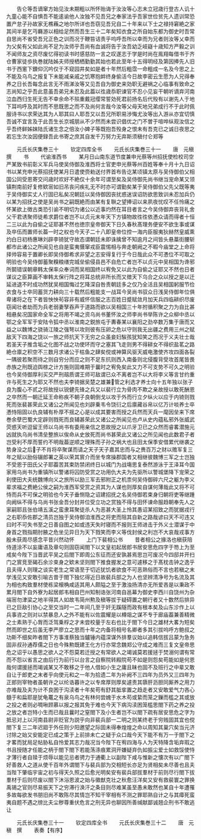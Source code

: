 <!-- { "loadSidebar": true } -->
　　告仑等吾谪窜方始见汝未期粗以所怀贻诲于汝汝等心志未立冠歳行登古人讥十九童心能不自惧吾不能逺谕他人汝独不见吾兄之奉家法乎吾家世俭贫先人遗训常恐置产怠子孙故家无樵蘓之地尔所详也吾窃见吾兄自二十年来以下士之禄持窘絶之家其间半是乞丏羇游以相给足然而吾生三十二年矣知衣食之所自始东都为御史时吾常自思尚不省受吾兄正色之训而况于鞭笞诘责乎呜呼吾所以幸而为兄者则汝等乂幸而为父矣有父如此尚不足为汝师乎吾尚有血诚将告于汝吾幼乏岐嶷十歳知方严毅之训不闻师友之资尽废忆得初读书时感慈防一言之叹遂志于学是时尚在鳯翔每借书于齐仓曹家徒歩执巻就陆姊夫师授栖栖勤勤其始也若此至年十五得明经及第因捧先人旧书于西窻下鑚仰沉吟仅于不窥园井矣如是者十年然后粗霑一命粗成一名及今思之上不能及乌鸟之报复下未能减亲戚之饥寒抱衅终身偷活今日故李密云生愿为人兄得奉养之日长吾每念此言无不雨涕汝等又见吾自为御史来効职无避祸之心临事有致命之志尚知之乎吾此意虽吾弟兄未忍及此葢以徃歳忝职谏官不忍小见妄干朝听谪弃河南泣血西归生死无告不幸余命不殒重戴冠缨常誓効死君前扬名后代殁有以谢先人于地下耳呜呼及其时而不思既思之而不及尚何言哉今汝等父母天地兄弟成行不于此时佩服诗书以求荣达其为人耶其曰人耶吾又以吾兄所职易渉悔尤汝等出入游从亦宜切慎吾诚不宜言及于此吾生长京城朋从不少然而未尝识倡优之门不曽于喧哗纵观汝信之乎吾终鲜姊妺陆氏诸生念之倍汝小婢子等既抱吾殁身之恨未有吾克已之诚日夜思之若忘生次汝因便録吾此书寄之庶其自发千万努力无弃斯须稹付仑郑等






　　元氏长庆集巻三十
　　钦定四库全书
　　元氏长庆集巻三十一
　　唐　元稹　撰
　　书
　　代谕淮西书
　　某月日山南东道节度兼申光蔡等州招抚使检校司空严某致书前彰义军兵马使吴侍御及淮西将士官吏申光蔡等州百姓等奉十月十九日诏书以某充申光蔡招抚使某月日遣使赍勑送付界首布告讫某顷镇太原与吴侍御伯父相国公同受恩寄交问歳时欢好不絶仅十余年可谓至矣及吴侍御先尚书继当宠命某又领镇荆南前好复修欵宻如旧吊丧问疾礼无不时亦可谓勤矣某于吴侍御伯父先父既等夷于吴侍御实丈人行固已私矣况朝廷以吴侍御因丧扰惑迷误诏防欲思致训未忍加兵仍以某为招抚之使是吴尚书之嗣既絶而由某有复聨之望捧诏以来夙夜忧叹不任怜痛之怀某欲上徴古类恐引谕不明切为诸公以近事灼然在耳目者言之今吴侍御弃丧背礼舍父干君诱聚师徒希求爵位者岂不以贞元末年天下方镇物故徃徃依慿众请而得者十恒二三以此为自偷之证耶甚不然也徳宗皇帝御天下日久春秋髙理务便安不欲生事或谋及卒伍而置师长葢一时之权也今天子二十八即皇帝位控一海内臣服夷狄赫然皇威熏灼白日初杨惠琳刘辟李锜犹守故态谓朝廷未即诛擒曾不知逾月之间皆头悬藁街腰斩都市此诸公之所闻见也自是蛮夷慑窜戎臣震惕相与奔走朝阙之不暇今庙堂之上命将择帅容易于置卿长即吴侍御希求非望之志安得复行于今日哉此众不可慿位不可取之明验也今吴侍御蓄聚糗粮缮完城垒偷侵县邑不自危亡者岂不以贞元中吴相国为谗邪所鬬错误朝章韩太保率众奉词而吴相国终以宥免又以此为自偷之证耶又不然也日者谋议之臣算画不审韩太保行阵之将耳总统非所长而又徴天下乌合之众以授之是以迁延进退不时成功然犹吴相国悔过乞降深自咎责朝廷多之仅乃全活且吴相国躬服节俭衣食与士卒同蓄货力耕向三十载然后粗能支一战耳今吴尚书驭众日浅吴侍御年位俱卑诸将之在下者皆怏怏茍容非有威怀信服之志百姓日蹙赋敛月加天兵四临耕织尽废窃闻壮者劫而为兵老弱妻孥吞声于道路而欲以吴相国三十年拊循积聚之力为自比甚相悬矣况国家命全军之将用不竭之资乌尚书董怀汝之师李尚书举陈许之众柳中丞以鄂之全军军于安陆令狐中丞以淮南之鋭旅屯于夀春某以襄阳之劲卒数万集于唐而又益之以魏博之骁骑江陵之强弩以攻则彼有压卵之危以守则我无出疆之费用三州之赋敌天下四海之饶以一旅之师抗天下无穷之众虽妾妇騃孩犹知笑之而况于义夫壮士哉若圣天子推含垢之化图不战之功使环而守之塞其飞走则男不得耕女不得织盐茗之路絶仓廪之积空不三数月求诸公于枯鱼之肆矣傥或神算风驱天威电激使齐攻四面各裂一隅彼若聚而待之则自穷分而应之则不足东抗则西入南备则北侵腹背受攻首尾皆畏赤族之刑既迫舆榇之计方施则固难期于曩时之宥免矣此又力不可支势不可久之明验也今吴侍御厚利买交严刑刼质谓王师可敌谓已众不离者岂不以大将李义等言甘约重许与死生之为耶又不然也夫李锜据吴楚之雄兼管之利选才养士向十五年独以张子良为腹心不贰之将故授以锐健先锋之兵又以裴行立为骨肉不欺之亲故授以敢死酬恩之卒然而一朝迁延王命称疾不朝子良朝倒戈以攻于外而行立夕纵火以应于内锜则戮死而张裴甚荣此又诸公之所闻见也刘辟乗韦令饶衍之后廪藏谷帛以亿万计啖养士卒慿恃阻固以仇良辅有朴厚不揺之心是以成其要害而授之兵然而天兵一麾因垒来下席巻余孽巴蜀大定辟则戮死而良辅甚荣此又诸公之所闻见也卢从史内蕴私邪外张威武荧惑天听逗留王师以乌尚书有委用亲信之恩故授之以爪牙卫已之众然而睿畧潜施元凶就执乌尚书清垒整旅以俟命从史放死而尚书甚荣此又诸公之所见闻也此数君子者岂受利不厚而誓约不明哉葢逆顺之理殊而子孙之祸大也且田太保季安借累代继袭之势身没之后子不肖将卒聚谋而请之天子天子嘉其忠而与之赉百万之财以赡军复三年之赋以励俗辍郎署之英以荣其賔介而坐专席操郡国者又相继彼魏博三军之士岂独不受恩于田氏父子耶葢苦其束防禁闭终日以城门为战塲思复泰然游泳于王泽耳今国家用乌尚书为重镇所以警诸将囚防受赏之功用仇大夫为先驱所以警城堡降下宠荣之利使田大夫统魏博向义之旅所以励三军去邪附正之机柰何吴侍御碎六尺之躯为李义辈求福之费絶公侯之嗣为淮西军受赏之资其为人谋也则厚矣自谋何薄哉此又将不可恃而兵不可保之明验也今天子垂恻隐之诏建招抚之名吴侍御若束身归朝将吏等继踵向阙纵不得与乌尚书张金吾分封并位受立功之赏独不得与田怀谏命服趋朝奉先人之家嗣耶且张伯靖五溪之蛮隶耳聚徒杀人为恶甚大圣上怜其愚诏某招致之而犹据戎行之右职忝佐郡之清员岂独于吴侍御洎淮西之将吏而阻其自新之路哉谚曰天不可违又曰时不可失书至之日善自图之如或违天失时寝而不报则王师进击于外义士潜谋于中身首之戮指期肘腋之危坐见异日为天下戮笑而李义等伐封侯之利岂不大哀哉戎事方殷未获周尽感念平昔兴然动怀
　　上门下裴相公书
　　昔者相公之掾洛也稹获陪侍道涂不以妄庸语及章句则固窃闻閤下以文皇初起居郎书居安思危四字于笏上为至戒矣今陛下当晋武平吴之后閤下即周公东征而还安孰甚焉思岂可废况今四邸并开扫门之賔竞至碣石余沴束身之欵未坚则閤下推食握发之意可遽移之于髙枕击钟之逸乎且夫得人则理之谈实老生之常语至于切近犹饥者欲食不可恶熟俗而不言也若稹之末学浅见又安敢引喻古昔于閤下独忆得近日故裴兵部之为人也坚辨清净号为名流及其为相也构致羣材使栋梁榱桷咸适其用人颇隘之至于激浊扬清亦无所爱吝是以秉政不累月閤下自外寮为起居郎韦相自巴州知制诰张河南自邕幕为御史李西川自饶州为杂端宻勿津梁之地半得其人如故韦简州勲及稹等拔于疑碍置之朝行者又十数然后排异已之巨敌引协心之至交当时一二年间几至于奸无蹊隧而政有根本矣及山东沴作上以兵事咨之则对以禁暴息人之外不能有以佐震耀是以樽爼之谋不专于廊庙葢兼善精微之士素熟于心胷而泛驾乗桴之才未尝校量于左右也比于閤下今日之雄材大畧为短矣然而即世之后虽无李严廖立之思而十年之内备将相号名卿者多其引拔呜呼方鲍叔之功斯不细矣昨者閤下方事淮蔡独当鑪锤内蕴深谋外排羣议始以追韩信拔吕蒙为急务固非叔孙通荐儒之日也今殊勲既建王化方行亦常念魏郑公守成之难而三复文皇帝思危之诏乎以愚思之欲人之不怨莫若迁授之有常欲人之竭诚莫若援拯于焚溺何谓有常而不怨以省言之由后行为前行以台言之自察院转殿院苟不如是则怨矣苟能如是何恩哉何谓援拯而竭诚某又不敢移之于他人借如小生之庸且昧也固不及班行之中辈又敢自让于郎吏之末者乎向使元和之一年为拾遗二年为补阙不三四年为员外又三四年为正郎则宰物者虽朝许之以纶诰暮许之以专席厚则厚矣遽责其隳肝沥胆同厮养之用力亦难哉及夫为计不良困于沟渎者十年矣苟有舒其胝挛置之趋走者又安敢爱气力吝心髓于和扁耶是犹龟鼍之有泉乌鸟之有林何尝媿于水木苟或絷而笼之鏁而槛之其或放之投之者则必啁啾顾慕以报之报其免于难也今天下病沟渎困笼槛思閤下药之养之投之放之者岂特小生而已哉且曩时之窒閤下及小生者岂不以閤下疏有居安思危之字为抵忌对上以河南县尉非贬官为説乎向非裴兵部一二明之则某终老于穷贱固其宜也傥閤下复三二年迟廻于外任则少阳邀望之际固未得奉煌煌之命以周知其巢穴矣当元济讨除之始又安能定已成之策于上前排未亡之疑于众口哉今天下能不有万一于閤下之才畧而犹局足帖胁私自怜爱其志力哉况当今陛下在宥四海与人为天特降含垢弃瑕之书且授随才任能之柄于閤下閤下若能荡涤痕累洞开嫌疑弃仇如振尘爱士如救馁使恃才薄行者自赎于烦辱以能见忌者骋力于通衢上以副陛下咸与惟新之懐次有以广閤下好善救人之道从使千百年外谓閤下与裴兵部为交相短长亦足为贤相矣未尽善也且夫当陛下肇临宇宙之初与得天久照之后愈光明矣安有裴兵部拔羣材于前则尽行閤下拔羣材于后则尽废以閤下沐浴恩波之始与徽猷克壮之秋愈汪洋矣又安有救裴寰之罪换禹锡之官则尽易振天下之穷滞行涣汗之条目则尽难某虽至愚未敢然也某自十年遭罹多故每欲发书朋旧尚不敢陈尽其情岂不知干宰相有不测之罪耶熟自计之与其瘴死蛮夷自题不遇之牓比夫尘秽尊重伏危言之刑无异也聊因所善缄献鄙诚翘企刑书不敢逃让




　　元氏长庆集巻三十一
　　钦定四库全书
　　元氏长庆集巻三十二
　　唐　元稹　撰
　　表奏【有序】
